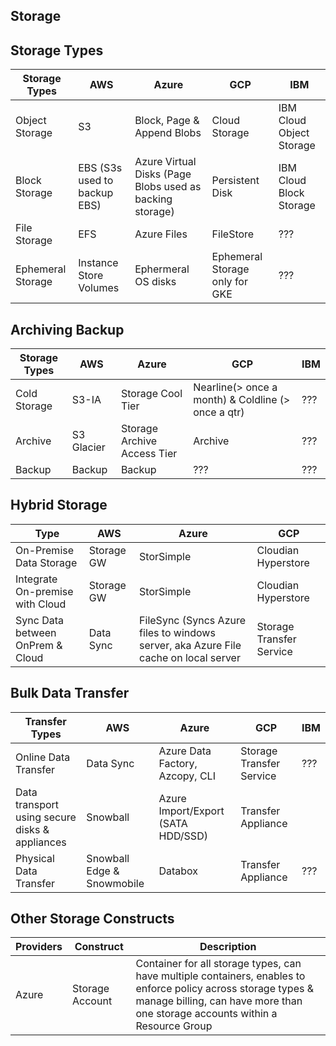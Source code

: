 ## Storage

## Storage Types


| Storage Types| AWS | Azure | GCP | IBM |
|----------------------------|-----|-------|-----|-----|
| Object Storage| S3 | Block, Page & Append Blobs | Cloud Storage | IBM Cloud Object Storage|
| Block Storage| EBS (S3s used to backup EBS) |  Azure Virtual Disks (Page Blobs used as backing storage)| Persistent Disk | IBM Cloud Block Storage|
| File Storage| EFS | Azure Files | FileStore | ???|
| Ephemeral Storage| Instance Store Volumes | Ephermeral OS disks | Ephemeral Storage only for GKE | ???|


## Archiving Backup
| Storage Types| AWS | Azure | GCP | IBM |
|----------------------------|-----|-------|-----|-----|
| Cold Storage| S3-IA | Storage Cool Tier | Nearline(> once a month) & Coldline (> once a qtr) | ???|
| Archive| S3 Glacier | Storage Archive Access Tier| Archive | ???|
| Backup| Backup | Backup | ??? | ???|

## Hybrid Storage

| Type| AWS | Azure | GCP |
|----------------------------|-----|-------|-----|
| On-Premise Data Storage| Storage GW | StorSimple| Cloudian Hyperstore | 
| Integrate On-premise with Cloud| Storage GW | StorSimple| Cloudian Hyperstore | 
| Sync Data between OnPrem & Cloud| Data Sync| FileSync (Syncs Azure files to windows server, aka Azure File cache on local server | Storage Transfer Service | 

## Bulk Data Transfer

| Transfer Types| AWS | Azure | GCP | IBM |
|----------------------------|-----|-------|-----|-----|
| Online Data Transfer|  Data Sync | Azure Data Factory, Azcopy, CLI| Storage Transfer Service | ???|
| Data transport using secure disks & appliances |  Snowball| Azure Import/Export (SATA HDD/SSD)| Transfer Appliance|    |
| Physical Data Transfer| Snowball Edge & Snowmobile |  Databox | Transfer Appliance | ???|


## Other Storage Constructs

| Providers| Construct | Description|
|----------------------------|-----|-------|
| Azure| Storage Account| Container for all storage types, can have multiple containers, enables to enforce policy across storage types & manage billing, can have more than one storage accounts within a Resource Group |
